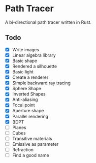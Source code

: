 # Path Tracer
A bi-directional path tracer written in Rust.

## Todo
- [X] Write images
- [X] Linear algebra library
- [X] Basic shape
- [X] Rendered a silhouette
- [X] Basic light
- [X] Create a renderer
- [X] Simple backward ray tracing
- [X] Sphere Shape
- [X] Inverted Shapes
- [X] Anti-aliasing
- [X] Focal point
- [X] Aperture shape
- [X] Parallel rendering
- [X] BDPT
- [ ] Planes
- [ ] Cubes
- [ ] Transitive materials
- [ ] Emissive as parameter
- [ ] Refraction
- [ ] Find a good name